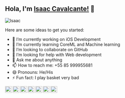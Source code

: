 ## Hola, I'm [Isaac Cavalcante!](https://isaaccavalcante.netlify.app/) 👋

<p align="left"> <img src="https://i.ibb.co/BrjN8HC/me-face.png" alt="Isaac" /> </p>

Here are some ideas to get you started:

- 🔭 I’m currently working on iOS Development
- 🌱 I’m currently learning CoreML and Machine learning
- 👯 I’m looking to collaborate on GitHub
- 🤔 I’m looking for help with Web development
- 💬 Ask me about anything
- 📫 How to reach me: +55 85 999955681
- 😄 Pronouns: He/His
- ⚡ Fun fact: I play basket very bad

<a href="https://twitter.com/@IsaacCavalcant3">
<img align="left" alt="Isaac's Twitter" width="22px" src="https://cdn.jsdelivr.net/npm/simple-icons@v3/icons/twitter.svg" />
</a>
<a href="https://linkedin.com/in/Isaac-Cavalcante-044375A1">
  <img align="left" alt="Isaac's Linkdein" width="22px" src="https://cdn.jsdelivr.net/npm/simple-icons@v3/icons/linkedin.svg" />
</a>
<a href="https://github.com/IsaacCavalcante">
  <img align="left" alt="Isaac's Github" width="22px" src="https://cdn.jsdelivr.net/npm/simple-icons@v3/icons/github.svg" />
</a>
<a href="https://t.me/partisan91">
  <img align="left" alt="Isaac's Telegram" width="22px" src="https://cdn.jsdelivr.net/npm/simple-icons@v3/icons/telegram.svg" />
</a>
<a href="https://www.instagram.com/isaac.cavalcante91/">
  <img align="left" alt="Isaac's Instagram" width="22px" src="https://cdn.jsdelivr.net/npm/simple-icons@v3/icons/instagram.svg" />
</a>
<a href="https://www.facebook.com/isaac.cavalcante/">
  <img align="left" alt="Isaac's Facebook" width="22px" src="https://cdn.jsdelivr.net/npm/simple-icons@v3/icons/facebook.svg" />
</a>
<a href="https://www.youtube.com/channel/UCPRNYlpwhtJOnMq3rlnXtKQ">
  <img align="left" alt="Isaac's Youtube" width="22px" src="https://cdn.jsdelivr.net/npm/simple-icons@v3/icons/youtube.svg" />
</a>
